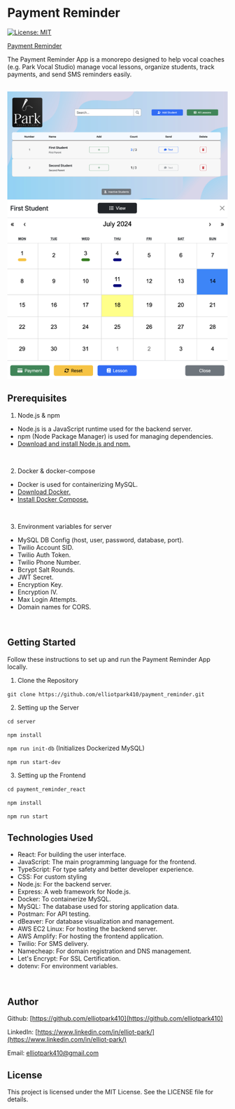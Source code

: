 # Payment Reminder

[![License: MIT](https://img.shields.io/badge/License-MIT-yellow.svg)](https://opensource.org/licenses/MIT)

[Payment Reminder](https://parkvocalstudiomanagement.com/)

The Payment Reminder App is a monorepo designed to help vocal coaches (e.g. Park Vocal Studio) manage vocal lessons, organize students, track payments, and send SMS reminders easily.

<br>

<img src="payment_reminder_react/src/images/Screenshot-Dashboard.png" title="Payment Reminder Dashboard" width = 720px>

<br>

<img src="payment_reminder_react/src/images/Screenshot-Calendar.png" title="Payment Reminder Calendar" width = 720px>
<br>

## Prerequisites

1. Node.js & npm
* Node.js is a JavaScript runtime used for the backend server.
* npm (Node Package Manager) is used for managing dependencies.
* [Download and install Node.js and npm.](https://nodejs.org/en)
<br>

2. Docker & docker-compose
* Docker is used for containerizing MySQL.
* [Download Docker.](https://www.docker.com/products/docker-desktop/)
* [Install Docker Compose.](https://docs.docker.com/compose/install/)
<br>

3. Environment variables for server
* MySQL DB Config (host, user, password, database, port).
* Twilio Account SID.
* Twilio Auth Token.
* Twilio Phone Number.
* Bcrypt Salt Rounds.
* JWT Secret.
* Encryption Key.
* Encryption IV.
* Max Login Attempts.
* Domain names for CORS.

<br>

## Getting Started

Follow these instructions to set up and run the Payment Reminder App locally.

1. Clone the Repository

`git clone https://github.com/elliotpark410/payment_reminder.git`
<br>

2. Setting up the Server

`cd server`

`npm install`

`npm run init-db` (Initializes Dockerized MySQL)

`npm run start-dev`
<br>

3. Setting up the Frontend

`cd payment_reminder_react`

`npm install`

`npm run start`
<br>

## Technologies Used

* React: For building the user interface.
* JavaScript: The main programming language for the frontend.
* TypeScript: For type safety and better developer experience.
* CSS: For custom styling
* Node.js: For the backend server.
* Express: A web framework for Node.js.
* Docker: To containerize MySQL.
* MySQL: The database used for storing application data.
* Postman: For API testing.
* dBeaver: For database visualization and management.
* AWS EC2 Linux: For hosting the backend server.
* AWS Amplify: For hosting the frontend application.
* Twilio: For SMS delivery.
* Namecheap: For domain registration and DNS management.
* Let's Encrypt: For SSL Certification.
* dotenv: For environment variables.

<br>

## Author

Github: [https://github.com/elliotpark410](https://github.com/elliotpark410)
<br>

LinkedIn: [https://www.linkedin.com/in/elliot-park/](https://www.linkedin.com/in/elliot-park/)
<br>

Email: [elliotpark410@gmail.com](mailto:elliotpark410@gmail.com)
<br>

## License

This project is licensed under the MIT License. See the LICENSE file for details.
